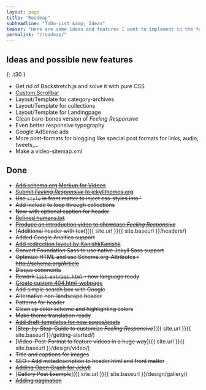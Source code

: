 ```yaml
---
layout: page
title: "Roadmap"
subheadline: "ToDo-List &amp; Ideas"
teaser: "Here are some ideas and features I want to implement in the future."
permalink: "/roadmap/"
---
```


## Ideas and possible new features
{: .t30 }

* Get rid of Backstretch.js and solve it with pure CSS
* [Custom Scrollbar](https://css-tricks.com/custom-scrollbars-in-webkit/)
* Layout/Template for category-archives
* Layout/Template for collections
* Layout/Template for Landingpage
* Clean bare-bones version of *Feeling Responsive*
* Even better responsive typography
* Google AdSense ads
* More post-formats for blogging like special post formats for links, audio, tweets,...
* Make a video-sitemap.xml



## Done

* [<s>Add schema.org Markup for Videos</s>](https://support.google.com/webmasters/answer/2413309?hl=en)
* [<s>Submit <em>Feeling Responsive</em> to jekyllthemes.org</s>](http://jekyllthemes.org/themes/feeling-responsive/)
* <s>Use `style` in front matter to inject css-styles into `<head></s>
* <s>Add include to loop through collections</s>
* <s>Now with optional caption for header</s>
* [<s>Refined humans.txt</s>](http://humanstxt.org/)
* [<s>Produce an introduction video to showcase *Feeling Responsive*</s>](https://www.youtube.com/embed/3b5zCFSmVvU)
* [<s>Additional header with text</s>]({{ site.url }}{{ site.baseurl }}/headers/)
* <s>Added Google Analtics support</s>
* [<s>Add redirection layout by KanishkKanishk</s>](http://codingtips.kanishkkunal.in/redirects-jekyll-github-pages/)
* <s>Convert Foundation Sass to use native Jekyll Sass support</s>
* <s>Optimize HTML and use Schema.org-Attributes › http://schema.org/Article</s>
* <s>Disqus comments</s>
* <s>Rework `list-entries.html` › now language ready</s>
* [<s>Create custom 404.html-webpage</s>](https://help.github.com/articles/custom-404-pages/)
* <s>Add simple search box with Google</s>
* <s>Alternative non-landscape header</s>
* <s>Patterns for header</s>
* <s>Clean up color scheme and highlighting colors</s>
* <s>Make theme translation ready</s>
* [<s>Add draft-templates for new pages/posts</s>](https://github.com/Phlow/feeling-responsive/tree/gh-pages/_drafts)
* [<s>Step-by-Step-Guide to customize *Feeling Responsive*</s>]({{ site.url }}{{ site.baseurl }}/getting-started/)
* [<s>Video-Post-Format to feature videos in a huge way</s>]({{ site.url }}{{ site.baseurl }}/design/video/)
* <s>Title and captions for images</s>
* <s>SEO › Add metadescription to header.html and front matter</s>
* [<s>Adding Open Graph for Jekyll</s>](https://gist.github.com/pathawks/1406355)
* [<s>Gallery Post Example</s>]({{ site.url }}{{ site.baseurl }}/design/gallery/)
* [<s>Adding pagination</s>](http://jekyllrb.com/docs/pagination/)